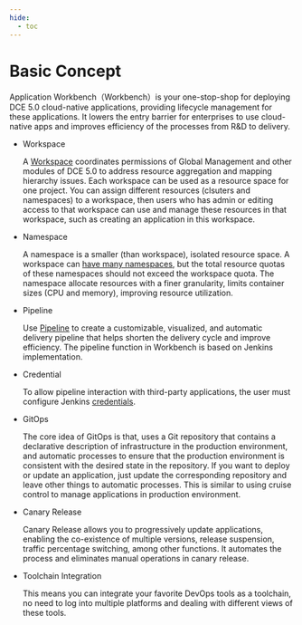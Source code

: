 ```yaml
---
hide:
  - toc
---
```


# Basic Concept

Application Workbench（Workbench）is your one-stop-shop for deploying DCE 5.0 cloud-native applications, providing lifecycle management for these applications. It lowers the entry barrier for enterprises to use cloud-native apps and improves efficiency of the processes from R&D to delivery.

- Workspace

    A [Workspace](../../ghippo/user-guide/workspace/ws-folder.md) coordinates permissions of Global Management and other modules of DCE 5.0 to address resource aggregation and mapping hierarchy issues. Each workspace can be used as a resource space for one project. You can assign different resources (clsuters and namespaces) to a workspace, then users who has admin or editing access to that workspace can use and manage these resources in that workspace, such as creating an application in this workspace.

- Namespace

    A namespace is a smaller (than workspace), isolated resource space. A workspace can [have many namespaces](../../kpanda/user-guide/namespaces/createns.md), but the total resource quotas of these namespaces should not exceed the workspace quota. The namespace allocate resources with a finer granularity, limits container sizes (CPU and memory), improving resource utilization.

- Pipeline

    Use [Pipeline](../quickstart/deploy-pipeline.md) to create a customizable, visualized, and automatic delivery pipeline that helps shorten the delivery cycle and improve efficiency. The pipeline function in Workbench is based on Jenkins implementation.

- Credential

    To allow pipeline interaction with third-party applications, the user must configure Jenkins [credentials](../user-guide/pipeline/credentials.md).

- GitOps

    The core idea of GitOps is that, uses a Git repository that contains a declarative description of infrastructure in the production environment, and automatic processes to ensure that the production environment is consistent with the desired state in the repository. If you want to deploy or update an application, just update the corresponding repository and leave other things to automatic processes. This is similar to using cruise control to manage applications in production environment.

- Canary Release

    Canary Release allows you to progressively update applications, enabling the co-existence of multiple versions, release suspension, traffic percentage switching, among other functions. It automates the process and eliminates manual operations in canary release.

- Toolchain Integration

    This means you can integrate your favorite DevOps tools as a toolchain, no need to log into multiple platforms and dealing with different views of these tools.
